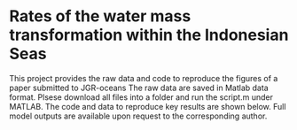 # Rates of the water mass transformation within the Indonesian Seas
This project provides the raw data and code to reproduce the figures of a paper submitted to JGR-oceans
The raw data are saved in Matlab data format. Plsese download all files into a folder and run the script.m under MATLAB. The code and data to reproduce key results are shown below. Full model outputs are available upon request to the corresponding author.
